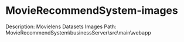 # MovieRecommendSystem-images
Description: Movielens Datasets Images
Path: MovieRecommendSystem\businessServer\src\main\webapp
